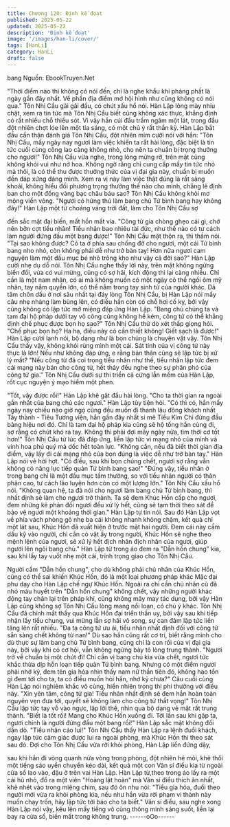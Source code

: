 ```yaml
---
title: Chương 120: Định kế đoạt
published: 2025-05-22
updated: 2025-05-22
description: 'Định kế đoạt'
image: '/images/han-li/cover/'
tags: [HanLi]
category: HanLi
draft: false
---
```


bang
Nguồn: EbookTruyen.Net

"Thời điểm nào thì không có nói đến, chỉ là nghe khẩu khí phảng
phất là ngày gần đây nhất. Về phần địa điểm mở hội hình như
cũng không có nói qua." Tôn Nhị Cẩu gãi gãi đầu, có chút xấu hổ
nói.
Hàn Lập lông mày nhíu chặt, xem ra tin tức mà Tôn Nhị Cẩu biết
cũng không xác thực, khẳng định có rất nhiều chỗ thiếu sót.
Vì vậy hắn cúi đầu trầm ngâm một lát, trong đầu đột nhiên chợt
lóe lên một tia sáng, có một chủ ý rất thần kỳ.
Hàn Lập bắt đầu cẩn thận đánh giá Tôn Nhị Cẩu, đột nhiên mỉm
cười nói với hắn:
"Tôn Nhị Cẩu, mấy ngày nay ngươi làm việc khiến ta rất hài lòng,
đặc biệt là tin tức cuối cùng công lao càng không nhỏ, cho nên ta
chuẩn bị trọng thưởng cho ngươi!"
Tôn Nhị Cẩu vừa nghe, trong lòng mừng rỡ, trên mặt cũng không
khỏi vui như nở hoa.
Không ngờ rằng chỉ cung cấp mấy tin tức nhỏ mà thôi, là có thể
thu được thưởng thức của vị đại gia này, chuẩn bị muốn đền đáp
xứng đáng mình. Xem ra vị này làm việc thật đúng là rất sảng
khoái, không hiểu đối phương trọng thưởng thế nào cho mình,
chẳng lẽ định ban cho một đống vàng bạc châu báu sao?
Tôn Nhị Cẩu không khỏi mơ mộng viển vông.
"Ngươi có hứng thú làm bang chủ Tứ bình bang hay không đây!"
Hàn Lập một từ choáng váng trời đất, làm cho Tôn Nhị Cẩu sợ

đến sắc mặt đại biến, mất hồn mất vía.
"Công tử gia chòng ghẹo cái gì, chớ nên bỡn cợt tiểu nhân! Tiểu
nhân bao nhiêu tài đức, như thế nào có tư cách làm người đứng
đầu một bang được!" Tôn Nhị Cẩu mặt thộn ra, thì thầm nói.
"Tại sao không được? Có ta ở phía sau chống đỡ cho ngươi, một
cái Tứ bình bang nho nhỏ, còn không phải dễ như trở bàn tay!
Hơn nữa ngươi cam nguyện làm một đầu mục bé nhỏ trông kho
như vậy cả đời sao?" Hàn Lập cười nhẹ dụ dỗ nói.
Tôn Nhị Cẩu nghe thấy lời này, trên mặt không ngừng biến đổi,
vừa có vui mừng, cũng có sợ hãi, kích động thì lại càng nhiều.
Chỉ cần là một nam nhân, có ai mà không muốn có một ngày có
thể ngồi ôm mỹ nhân, tay nắm quyền lớn, có thể nắm trong tay
sinh tử của người khác.
Dã tâm chôn dấu ở nơi sâu nhất tại đáy lòng Tôn Nhị Cẩu, bị Hàn
Lập nói mấy câu nhẹ nhàng làm bùng lên, có điều hắn còn có chỗ
hơi cố kỵ, bởi vậy cũng không có lập tức mở miệng đáp ứng Hàn
Lập.
"Bang chủ chúng ta và tam đại hộ pháp dưới tay võ công cũng
không hề kém, công tử có thể khẳng định chế phục được bọn họ
sao?" Tôn Nhị Cẩu thử dò xét thấp giọng hỏi.
"Chế phục bọn họ? Ha ha, điều này có cần thiết không! Giết sạch
là được!" Hàn Lập cười lạnh nói, bộ dạng như là bọn chúng là
chuyện vặt vậy.
Tôn Nhị Cẩu thấy vậy, không khỏi rùng mình một cái. Sát tính của
vị công tử này thực là lớn! Nếu như không đáp ứng, e rằng bản
thân cũng sẽ lập tức bị xử lý mất?
"Nếu công tử đã coi trọng tiểu nhân như thế, tiểu nhân lập tức
đem cái mạng này bán cho công tử, hết thảy đều nghe theo sự
phân phó của công tử gia." Tôn Nhị Cẩu dưới sự thi triển cả cứng
lẫn mềm của Hàn Lập, rốt cục nguyện ý mạo hiểm một phen.

"Tốt, vậy được rồi!" Hàn Lập khẽ gật đầu hài lòng.
"Cho ta thời gian ra ngoài gần nhất của bang chủ các ngươi." Hàn
Lập tùy tiện hỏi.
"Có thì có, hắn mấy ngày nay chiều nào giờ ngọ cũng đều muốn
đi thanh lâu đông khách nhất Tây thành - Tiêu Tương viện, hắn
gần đây nhất si mê Tiểu Kim Chi đứng đầu bảng hiệu nơi đó. Chỉ
là tam đại hộ pháp kia cũng sẽ hộ tống hắn cùng đi, sợ rằng có
chút khó ra tay. Không thì phải đợi mấy ngày nữa, tìm thời cơ tốt
hơn!" Tôn Nhị Cẩu từ lúc đã đáp ứng, liền lập tức vì mạng nhỏ
của mình và vinh hoa phú quý mà dốc hết toàn lực.
"Không cần, nếu đã biết thời gian địa điểm, vậy lấy đi cái mạng
nhỏ của bọn đúng là việc dễ như trở bàn tay." Hàn Lập nói vẻ hời
hợt.
"Có điều, sau khi bọn chúng chết, ngươi sợ rằng vẫn không có
năng lực tiếp quản Tứ bình bang sao!"
"Đúng vậy, tiểu nhân ở trong bang chỉ là một đầu mục tầm
thường, so với tiểu nhân người có thân phận cao, tư cách lão
luyện hơn còn có một lượng lớn." Tôn Nhị Cẩu xấu hổ nói.
"Không quan hệ, ta đã nói cho ngươi làm bang chủ Tứ bình bang,
thì nhất định sẽ làm cho ngươi trở thành. Ta sẽ đem Khúc Hồn
cấp cho ngươi, đem những kẻ phản đối ngươi đều xử lý hết, cũng
sẽ tạm thời theo sát để bảo vệ ngươi một khoảng thời gian." Hàn
Lập tự tin nói.
Sau đó Hàn Lập vọt về phía vách phòng gõ nhẹ ba cái không
nhanh không chậm, kết quả chỉ một lát sau, Khúc Hồn đã xuất
hiện ở trước mặt hai người.
Đem cái này cầm dấu kỹ vào người, chỉ cần có vật ấy trong
người, Khúc Hồn sẽ nghe theo mệnh lệnh của ngươi, sẽ xử lý hết
địch nhân địch nhân của ngươi, giúp ngươi lên ngôi bang chủ."
Hàn Lập từ trong áo đem ra "Dẫn hồn chung" kia, sau khi lấy tay
vuốt nhẹ một cái, trịnh trọng giao cho Tôn Nhị Cẩu.

Người cầm "Dẫn hồn chung", cho dù không phải chủ nhân của
Khúc Hồn, cũng có thể sai khiến Khúc Hồn, đó là một loại phương
pháp khác Mặc đại phu dạy cho Hàn Lập chế ngự Khúc Hồn.
Ngoài ra chỉ cần chủ nhân cũ đã nhỏ máu huyết trên "Dẫn hồn
chung" không chết, vậy những người khác động tay chân lại trên
pháp khí, cũng không mảy may tác dụng, bởi vậy Hàn Lập cũng
không sợ Tôn Nhị Cẩu lòng mang nổi loạn, có chủ ý khác.
Tôn Nhị Cẩu đã chính mắt thấy qua Khúc Hồn đại triển thần uy,
bởi vậy sau khi tiếp nhận lấy tiểu chung, vui mừng lẫn sợ hãi vô
song, sự can đảm lập tức liền tăng lên rất nhiều.
"Đa tạ công tử ưu ái, tiểu nhân nhất định đối với công tử sẵn sàng
chết không từ nan!" Dù sao hắn cũng rất cơ trí, biết rằng mình cho
dù thực sự làm bang chủ Tứ bình bang, cũng chỉ là con rối của vị
đại gia này, bởi vậy khi có cơ hội, vẫn không ngừng bày tỏ lòng
trung thành.
"Ngươi trở về chuẩn bị một chút đi! Chỉ cần vị bang chủ kia vừa
chết, ngươi tức khắc thừa dịp hỗn loạn tiếp quản Tứ bình bang.
Nhưng có một điểm ngươi phải nhớ kỹ, đem tên gia hỏa nhìn thấy
nam nữ thần tiên đó, không hao tổn gì đem tới cho ta, ta có điều
muốn hỏi hắn, nhớ kỹ chưa?" Câu cuối cùng Hàn Lập nói nghiêm
khắc vô cùng, hiển nhiên trọng thị phi thường với điều này.
"Xin yên tâm, công tử gia! Tiểu nhân nhất định sẽ đem hắn hoàn
toàn nguyên vẹn đưa tới, quyết sẽ không làm cho công tử thất
vọng!" Tôn Nhị Cẩu lập tức tay vỗ vào ngực, lập lời thề, nhìn qua
bộ dạng vẻ mặt rất trung thành.
"Biết là tốt rồi! Mang cho Khúc Hồn xuống đi. Tới lần sau khi gặp
ta, ngươi chính là người đứng đầu một bang rồi!" Hàn Lập sắc
mặt không đổi dặn dò.
"Tiểu nhân cáo lui!" Tôn Nhị Cẩu thấy Hàn Lập ra lệnh đuổi
khách, ngay lập tức cảm giác được lui ra ngoài phòng, mà Khúc
Hồn thì theo sát sau đó.
Đợi cho Tôn Nhị Cẩu vừa rời khỏi phòng, Hàn Lập liền đứng dậy,

sau khi hắn đi vòng quanh nửa vòng trong phòng, đột nhiên hé
môi, khẽ thổi một tiếng sáo uyển chuyển kéo dài, kết quả một con
Vân sí điểu kia từ ngoài cửa sổ lao vào, đậu ở trên vai Hàn Lập.
Hàn Lập từ,theo trong áo lấy ra một cái hũ nhỏ, đổ ra một viên
"Hoàng lật hoàn" mà Vân sí điểu thích ăn nhất, khẽ nhét vào trong
miệng chim, sau đó ôn nhu nói: "Tiểu gia hỏa, đuổi theo người
mới vừa ra khỏi phòng kia, nếu như hắn vừa rời phạm vi thành
này muốn chạy trốn, hãy lập tức tới báo cho ta biết."
Vân sí điểu, sau nghe xong Hàn Lập nói vậy, kêu lên mấy tiếng vô
cùng thông minh sáng suốt, liền lại bay ra cửa sổ, biến mất trong
không trung.
------oOo------
